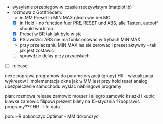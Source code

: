 - wysylanie przebiegow w czasie rzeczywistym (matplotlib)
- rozmowa z Gottfriedem:
	- in MM Preset in MIN MAX gleich wie bei MC
	- [x] in Hold - no function fuer PRE, RESET und ABS, alle Tasten, autooff should work too
	- [x] Preset w BR tak jak bylo w std
	- [x] PSrawdzic: ABS nie ma funkcjonowac w trybach MIN MAX
	- przy przelaczaniu MIN MAX ma sie zerowac i preset aktywny - tak jak jest zostawic
	- [ ] sprawdzic delay przy przyciskach
- [ ] release 





next:
poprawa programow do parameteryzacji (grupy)
HR - wizualizacja wykresow i implementacja okna
jak w MM jest przy hold reset analog
ubezpieczenie samochodu
wyslac nieblingowi programy


plan:
rozmowa
release
zamowic mouser i allegro
zamowic ksiazki i kupic klawke
zamowic filipowi prezent
bilety na 15-stycznia
??poprawic programy???
HR - life data


pon: HR dokonczyc
Optimar - 
MM dokonczyc